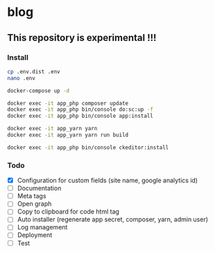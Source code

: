 # blog

## This repository is experimental !!!

### Install
```bash
cp .env.dist .env
nano .env

docker-compose up -d

docker exec -it app_php composer update
docker exec -it app_php bin/console do:sc:up -f
docker exec -it app_php bin/console app:install

docker exec -it app_yarn yarn
docker exec -it app_yarn yarn run build

docker exec -it app_php bin/console ckeditor:install

```

### Todo
- [x] Configuration for custom fields (site name, google analytics id)
- [ ] Documentation
- [ ] Meta tags
- [ ] Open graph
- [ ] Copy to clipboard for code html tag
- [ ] Auto installer (regenerate app secret, composer, yarn, admin user)
- [ ] Log management
- [ ] Deployment
- [ ] Test
